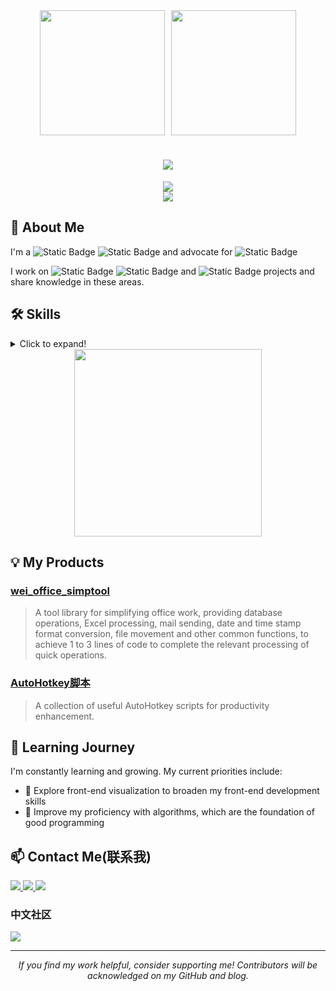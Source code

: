 <div align="center">
  
  <!-- 个人资料卡片 -->
  <div style="display: flex; justify-content: center; gap: 10px;">
    <a href="https://github.com/phoenixlucky/phoenixlucky">
      <img height="200" src="https://github-readme-stats.vercel.app/api?username=phoenixlucky&count_private=true&theme=tokyonight&show_icons=true&hide_border=true&bg_color=0D1117&ring_color=5BCDEC&icon_color=5BCDEC" />
    </a>
    <a href="https://github.com/phoenixlucky/phoenixlucky">
      <img height="200" src="https://github-profile-summary-cards.vercel.app/api/cards/profile-details?username=phoenixlucky&theme=tokyonight" />
    </a>
  </div>

  <h1 align="center">
    <img src="https://readme-typing-svg.herokuapp.com?font=Fira+Code&size=32&duration=3000&pause=1000&color=5BCDEC&center=true&vCenter=true&width=500&height=70&lines=Hi+there+👋,+I'm+phoenixlucky!" />
  </h1>

  <div>
    <a href="https://github.com/phoenixlucky">
      <img src="https://readme-typing-svg.herokuapp.com?font=Fira+Code&weight=700&size=24&duration=3000&pause=1000&color=5BCDEC&center=true&vCenter=true&width=500&height=60&lines=🚀+Full+Stack+Developer+%7C+Data+Analyst+📊;🌱+Always+learning+new+things+💡" />
    </a>
  </div>

  <div>
    <img src="https://github-profile-trophy.vercel.app/?username=phoenixlucky&theme=tokyonight&no-frame=true&row=1&column=6" />
  </div>

</div>

## 🚀 About Me
I'm a ![Static Badge](https://img.shields.io/badge/data_analyst-81C784?style=for-the-badge&logo=data_analyst&logoColor=white) ![Static Badge](https://img.shields.io/badge/full_stack_practitioner-4DD0E1?style=for-the-badge&logo=full_stack_practitioner&logoColor=white) and advocate for ![Static Badge](https://img.shields.io/badge/systematic_management-BA68C8?style=for-the-badge&logo=systematic_management&logoColor=white)


I work on ![Static Badge](https://img.shields.io/badge/-Mysql-FFDD55?style=for-the-badge&logo=Mysql&logoColor=black) ![Static Badge](https://img.shields.io/badge/-JavaScript-FFAA85?style=for-the-badge&logo=JavaScript&logoColor=black) and ![Static Badge](https://img.shields.io/badge/-Python-A8E6CF?style=for-the-badge&logo=Python&logoColor=black) projects and share knowledge in these areas.


## 🛠 Skills
<details>
<summary>Click to expand!</summary>

### Front-End
![Static Badge](https://img.shields.io/badge/-NextJS-60ACFC?style=for-the-badge&logo=Next&logoColor=white) 
![Static Badge](https://img.shields.io/badge/-streamlit-32D3EB?style=for-the-badge&logo=streamlit&logoColor=white) 
![Static Badge](https://img.shields.io/badge/-Html-5BC49F?style=for-the-badge&logo=Html&logoColor=white) 
![Static Badge](https://img.shields.io/badge/-Excel-FEB64D?style=for-the-badge&logo=Excel&logoColor=white) 
![Static Badge](https://img.shields.io/badge/-CSS-FF7C7C?style=for-the-badge&logo=CSS&logoColor=white) 
![Static Badge](https://img.shields.io/badge/-JavaScript-9287E7?style=for-the-badge&logo=JavaScript&logoColor=white)

### Back-End
![Static Badge](https://img.shields.io/badge/-Python-9287E7?style=for-the-badge&logo=Python&logoColor=white) 
![Static Badge](https://img.shields.io/badge/-VBA-FFDD55?style=for-the-badge&logo=VBA&logoColor=white) 
![Static Badge](https://img.shields.io/badge/-JAVA-FFAA85?style=for-the-badge&logo=JAVA&logoColor=white) 
![Static Badge](https://img.shields.io/badge/-BAT-A8E6CF?style=for-the-badge&logo=BAT&logoColor=white)
![Static Badge](https://img.shields.io/badge/-AutoHotkey-DCE775?style=for-the-badge&logo=AutoHotkey&logoColor=white)

### Databases
![Static Badge](https://img.shields.io/badge/-Mysql-81C784?style=for-the-badge&logo=Mysql&logoColor=white) 
![Static Badge](https://img.shields.io/badge/-mangoDB-4DD0E1?style=for-the-badge&logo=mangoDB&logoColor=white)

### AI
![Static Badge](https://img.shields.io/badge/-DEEPSEEK-A8E6CF?style=for-the-badge&logo=DEEPSEEK&logoColor=white) 
![Static Badge](https://img.shields.io/badge/-chatGPT4o-DCE775?style=for-the-badge&logo=chatGPT4o&logoColor=white) 
![Static Badge](https://img.shields.io/badge/-commandrplus-4DD0E1?style=for-the-badge&logo=commandrplus&logoColor=white)
![Static Badge](https://img.shields.io/badge/-comfyui-BA68C8?style=for-the-badge&logo=comfyui&logoColor=white)

</details>

<div align="center">
  <a href="https://github.com/phoenixlucky/phoenixlucky">
    <img height="300" src="https://github-readme-stats.vercel.app/api/top-langs/?username=phoenixlucky&langs_count=8&layout=compact&theme=radical&hide_border=true">
  </a>
</div>

## 💡 My Products
### [wei_office_simptool](https://github.com/phoenixlucky/wei_office_simptool)
> A tool library for simplifying office work, providing database operations, Excel processing, mail sending, date and time stamp format conversion, file movement and other common functions, to achieve 1 to 3 lines of code to complete the relevant processing of quick operations.

### [AutoHotkey脚本](https://github.com/phoenixlucky/AutoHotkey)
> A collection of useful AutoHotkey scripts for productivity enhancement.

## 🌱 Learning Journey
I'm constantly learning and growing. My current priorities include:
- 🎨 Explore front-end visualization to broaden my front-end development skills
- 🧮 Improve my proficiency with algorithms, which are the foundation of good programming

## 📫 Contact Me(联系我)
<p align="left">
  <a href="mailto:englishyj@gmail.com">
    <img src="https://img.shields.io/badge/Gmail-D14836?style=for-the-badge&logo=gmail&logoColor=white"/>
  </a>
  <a href="https://github.com/phoenixlucky">
    <img src="https://img.shields.io/badge/GitHub-100000?style=for-the-badge&logo=github&logoColor=white"/>
  </a>
  <a href="https://phoenixlucky.github.io/">
    <img src="https://img.shields.io/badge/Blog-12100E?style=for-the-badge&logo=medium&logoColor=white"/>
  </a>
</p>

### 中文社区
<p align="left">
  <a href="https://www.zhihu.com/people/wei-jia-6">
    <img src="https://img.shields.io/badge/知乎-0084FF?style=for-the-badge&logo=zhihu&logoColor=white"/>
  </a>
</p>

---

<p align="center">
  <i>If you find my work helpful, consider supporting me! Contributors will be acknowledged on my GitHub and blog.</i>
</p>
